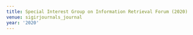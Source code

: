 ```yaml
---
title: Special Interest Group on Information Retrieval Forum (2020)
venue: sigirjournals_journal
year: '2020'
---
```

